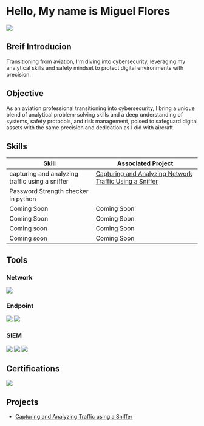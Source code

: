 # Hello, My name is Miguel Flores 
<a href="https://www.linkedin.com/in/miguel-flores-41821327a/"><img src="https://img.shields.io/badge/-LinkedIn-0072b1?&style=for-the-badge&logo=linkedin&logoColor=white" /></a>

## Breif Introducion

Transitioning from aviation, I'm diving into cybersecurity, leveraging my analytical skills and safety mindset to protect digital environments with precision.

## Objective 

As an aviation professional transitioning into cybersecurity, I bring a unique blend of analytical problem-solving skills and a deep understanding of systems, safety protocols, and risk management, poised to safeguard digital assets with the same precision and dedication as I did with aircraft.

## Skills

| Skill                                         | Associated Project         |
|-----------------------------------------------|----------------------------|
| capturing and analyzing traffic using a sniffer| <a  href="https://github.com/MiguelFloresA/Capturing-and-Analyzing-Network-traffic-using-sniffer/tree/main">Capturing and Analyzing Network Traffic Using a Sniffer</a>|
| Password Strength checker in python                                    |      |
| Coming Soon                                   | Coming Soon       |
| Coming Soon                                   | Coming Soon       |
| Coming soon                                   | Coming Soon       |
| Coming soon                                   | Coming Soon       |

## Tools


### Network
<div>
    <img src="https://img.shields.io/badge/-Wireshark-1679A7?&style=for-the-badge&logo=Wireshark&logoColor=white" /> 
    
</div>

### Endpoint
<div>
    <img src="https://img.shields.io/badge/-Microsoft_Defender_for_Endpoint-00A4EF?&style=for-the-badge&logo=Microsoft&logoColor=white" />
    <img src="https://img.shields.io/badge/-Velociraptor-4B275F?&style=for-the-badge&logo=Velociraptor&logoColor=white" />
</div>

### SIEM
<div>
    <img src="https://img.shields.io/badge/-Microsoft_Sentinel-0078D4?&style=for-the-badge&logo=Microsoft&logoColor=white" />
    <img src="https://img.shields.io/badge/-Splunk-000000?&style=for-the-badge&logo=Splunk&logoColor=white" />
    <img src="https://img.shields.io/badge/-Elastic-005571?&style=for-the-badge&logo=Elastic&logoColor=white" />
</div>

## Certifications

<div>
<img src="https://img.shields.io/badge/-Security%2B-FF0000?&style=for-the-badge&logo=CompTIA&logoColor=white" /> 





</div>

## Projects
- <a href="https://github.com/MiguelFloresA/Capturing-and-Analyzing-Network-traffic-using-sniffer/tree/main">Capturing and Analyzing Traffic using a Sniffer </a>

